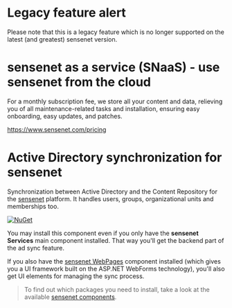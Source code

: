 # Legacy feature alert

Please note that this is a legacy feature which is no longer supported on the latest (and greatest) sensenet version.

# sensenet as a service (SNaaS) - use sensenet from the cloud

For a monthly subscription fee, we store all your content and data, relieving you of all maintenance-related tasks and installation, ensuring easy onboarding, easy updates, and patches.

https://www.sensenet.com/pricing

# Active Directory synchronization for sensenet
Synchronization between Active Directory and the Content Repository for the [sensenet](https://github.com/SenseNet/sensenet) platform. It handles users, groups, organizational units and memberships too.

[![NuGet](https://img.shields.io/nuget/v/SenseNet.SyncAD2Portal.svg)](https://www.nuget.org/packages/SenseNet.SyncAD2Portal)

You may install this component even if you only have the **sensenet Services** main component installed. That way you'll get the backend part of the ad sync feature.

If you also have the [sensenet WebPages](https://github.com/SenseNet/sn-webpages) component installed (which gives you a UI framework built on the ASP.NET WebForms technology), you'll also get UI elements for managing the sync process.

> To find out which packages you need to install, take a look at the available [sensenet components](http://community.sensenet.com/docs/sensenet-components).


